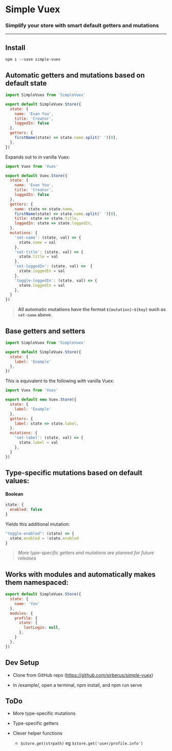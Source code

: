 # Simple Vuex

### Simplify your store with smart default getters and mutations

---

## Install

```
npm i --save simple-vuex
```

## Automatic getters and mutations based on default state

```js
import SimpleVuex from 'SimpleVuex'

export default SimpleVuex.Store({
  state: {
    name: 'Evan You',
    title: 'Creator',
    loggedIn: false
  },
  getters: {
    firstName(state) => state.name.split(' ')[0],
  },
})
```

Expands out to in vanilla Vuex:

```js
import Vuex from 'Vuex'

export default Vuex.Store({
  state: {
    name: 'Evan You',
    title: 'Creator',
    loggedIn: false
  },
  getters: {
    name: state => state.name,
    firstName(state) => state.name.split(' ')[0],
    title: state => state.title,
    loggedIn: state => state.loggedIn,
  },
  mutations: {
    'set-name': (state, val) => {
      state.name = val
    },
    'set-title': (state, val) => {
      state.title = val
    },
    'set-loggedIn': (state, val) =>  {
      state.loggedIn = val
    },
    'toggle-loggedIn': (state, val) => {
      state.loggedIn = val
    },
  }
})
```

> **All automatic mutations have the format `${mutation}-${key}` such as `set-name` above.**

## Base getters and setters

```js
import SimpleVuex from 'SimpleVuex'

export default SimpleVuex.Store({
  state: {
    label: 'Example'
  },
})
```

This is equivalent to the following with vanilla Vuex:

```js
import Vuex from 'Vuex'

export default new Vuex.Store({
  state: {
    label: 'Example'
  },
  getters: {
    label: state => state.label,
  },
  mutations: {
    'set-label': (state, val) => {
      state.label = val
    },
  }
})
```

## Type-specific mutations based on default values:

#### Boolean

```js
state: {
  enabled: false
}
```

Yields this additional mutation:

```js
"toggle-enabled": (state) => {
  state.enabled = !state.enabled
}
```

> *More type-specific getters and mutations are planned for future releases*

## Works with modules and automatically makes them namespaced:
```js
export default SimpleVuex.Store({
  state: {
    name: 'You'
  },
  modules: {
    profile: {
      state: {
        lastLogin: null,
      },
    }
  },
})
```

## Dev Setup

* Clone from GitHub repo (https://github.com/sirberus/simple-vuex)

* In /example/, open a terminal, npm install, and npm run serve

## ToDo

* More type-specific mutations

* Type-specific getters

* Clever helper functions

  * `$store.get(strpath)` eg `$store.get('user/profile.info')`
